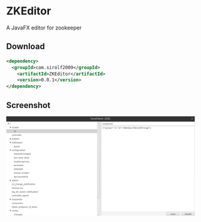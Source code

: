 # ZKEditor
A JavaFX editor for zookeeper

## Download
```xml
<dependency>
  <groupId>com.sirolf2009</groupId>
	<artifactId>ZKEditor</artifactId>
	<version>0.0.1</version>
</dependency>
```

## Screenshot
![screenshot](screenshot.png)